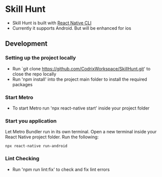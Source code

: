 # Skill Hunt

- Skill Hunt is built with  [React Native CLI](https://reactnative.dev/docs/environment-setup)
- Currently it supports Android. But will be enhanced for ios

## Development 

### Setting up the project locally

- Run `git clone https://github.com/CodrixWorkspace/SkillHunt.git' to close the repo locally
- Run 'npm install' into the project main folder to install the required packages

### Start Metro

- To start Metro run 'npx react-native start' inside your project folder

### Start you application 

Let Metro Bundler run in its own terminal. Open a new terminal inside your React Native project folder. Run the following:

```
npx react-native run-android
```

### Lint Checking

- Run 'npm run lint:fix' to check and fix lint errors


<!-- FIXME : Fill up with instruction for running the app on ios  -->